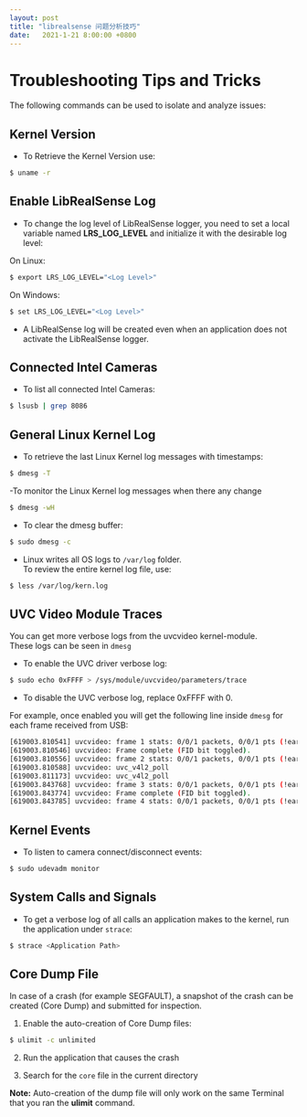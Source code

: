 ```yaml
---
layout: post
title: "librealsense 问题分析技巧"
date:   2021-1-21 8:00:00 +0800
---
```


# Troubleshooting Tips and Tricks

The following commands can be used to isolate and analyze issues:

## Kernel Version
- To Retrieve the Kernel Version use:
```bash
$ uname -r
```

## Enable LibRealSense Log
- To change the log level of LibRealSense logger, you need to set a local variable named **LRS_LOG_LEVEL**
and initialize it with the desirable log level:

On Linux:
```bash
$ export LRS_LOG_LEVEL="<Log Level>"
```
On Windows:
```bash
$ set LRS_LOG_LEVEL="<Log Level>"
```
- A LibRealSense log will be created even when an application does not activate the LibRealSense logger.

## Connected Intel Cameras
- To list all connected Intel Cameras:
```bash
$ lsusb | grep 8086
```

## General Linux Kernel Log
- To retrieve the last Linux Kernel log messages with timestamps:
```bash
$ dmesg -T
```
-To monitor the Linux Kernel log messages when there any change
```bash
$ dmesg -wH
```

- To clear the dmesg buffer:
```bash
$ sudo dmesg -c
```

- Linux writes all OS logs to ```/var/log``` folder.  
To review the entire kernel log file, use:
```bash
$ less /var/log/kern.log
```

## UVC Video Module Traces
You can get more verbose logs from the uvcvideo kernel-module.  
These logs can be seen in `dmesg`
- To enable the UVC driver verbose log:
```bash
$ sudo echo 0xFFFF > /sys/module/uvcvideo/parameters/trace
```
- To disable the UVC verbose log, replace 0xFFFF with 0.

For example, once enabled you will get the following line inside `dmesg` for each frame received from USB:
```bash
[619003.810541] uvcvideo: frame 1 stats: 0/0/1 packets, 0/0/1 pts (!early initial), 0/1 scr, last pts/stc/sof 25177741/25178007/81
[619003.810546] uvcvideo: Frame complete (FID bit toggled).
[619003.810556] uvcvideo: frame 2 stats: 0/0/1 packets, 0/0/1 pts (!early initial), 0/1 scr, last pts/stc/sof 25210903/25211168/346
[619003.810588] uvcvideo: uvc_v4l2_poll
[619003.811173] uvcvideo: uvc_v4l2_poll
[619003.843768] uvcvideo: frame 3 stats: 0/0/1 packets, 0/0/1 pts (!early initial), 0/1 scr, last pts/stc/sof 25210903/25211168/346
[619003.843774] uvcvideo: Frame complete (FID bit toggled).
[619003.843785] uvcvideo: frame 4 stats: 0/0/1 packets, 0/0/1 pts (!early initial), 0/1 scr, last pts/stc/sof 25244064/25244330/612
```

## Kernel Events
- To listen to camera connect/disconnect events:
```bash
$ sudo udevadm monitor
```

## System Calls and Signals
- To get a verbose log of all calls an application makes to the kernel, run the application under `strace`:
```bash
$ strace <Application Path>
```

## Core Dump File
In case of a crash (for example SEGFAULT), a snapshot of the crash can be created (Core Dump) and submitted for inspection.
1. Enable the auto-creation of Core Dump files:
```bash
$ ulimit -c unlimited
```
2. Run the application that causes the crash

3. Search for the `core` file in the current directory

**Note:** Auto-creation of the dump file will only work on the same Terminal that you ran the **ulimit** command.
